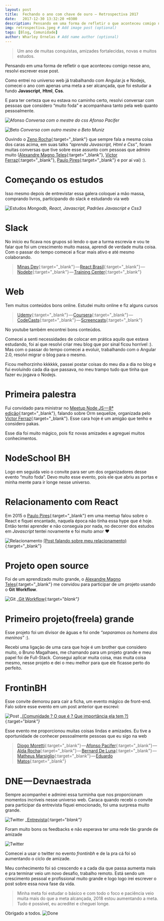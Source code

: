 ```yaml
---
layout: post
title:  Fechando o ano com chave de ouro — Retrospectiva 2017
date:   2017-12-30 13:32:20 +0300
description: Pensando em uma forma de refletir o que aconteceu comigo nesse ano, resolvi escrever esse post.. # Add post description (optional)
img: retrospectiva.jpeg # Add image post (optional)
tags: [Blog, Comunidade]
author: Wharley Ornelas # Add name author (optional)
---
```


>  Um ano de muitas conquistas, amizades fortalecidas, novas e muitos estudos.

Pensando em uma forma de refletir o que aconteceu comigo nesse ano, resolvi escrever esse post.

Como entrei no universo web já trabalhando com Angular.js e Nodejs, comecei o ano com apenas uma meta a ser alcançada, que foi estudar a fundo **Javascript**, **Html**, **Css**.

E para ter certeza que eu estava no caminho certo, resolvi conversar com pessoas que considero “muito foda” e acompanhava tanto pela web quanto pessoalmente.

![Afonso]({{site.baseurl}}/assets/img/post-7-afonso.png)
_Conversa com o mestre do css Afonso Pacifer_

![Beto]({{site.baseurl}}/assets/img/post-7-beto.png)
_Conversa com outro mestre o Beto Muniz_

Ouvindo o [Zeno Rocha][zeno]{:target="_blank"} que sempre fala a mesma coisa dos caras acima, em suas talks _“aprenda Javascript, Html e Css”_, foram muitas conversas que tive sobre esse assunto com pessoas que admiro muito ([Alexandre Magno Teles][ale]{:target="_blank"}, [Victor Ferraz][victor]{:target="_blank"}, [Paulo Pires][paulopires]{:target="_blank"} e por aí vai) :).

# Começando os estudos

Isso mesmo depois de entrevistar essa galera coloquei a mão massa, comprando livros, participando do slack e estudando via web

![Estudos]({{site.baseurl}}/assets/img/post-7-estudos.jpeg)
_Mongodb, React, Javascript, Padrões Javascript e Css3_

# Slack

No início eu ficava nos grupos só lendo o que a turma escrevia e vou te falar que foi um crescimento muito massa, aprendi de verdade muita coisa. Com o passar do tempo comecei a ficar mais ativo e até mesmo colaborando.

> [Minas Dev][minasdev]{:target="_blank"} — [React Brasil][react]{:target="_blank"} — [Nodebr][node]{:target="_blank"} — [Training Center][train]{:target="_blank"}

# Web

Tem muitos conteúdos bons online. Estudei muito online e fiz alguns cursos

> [Udemy][udemy]{:target="_blank"} — [Coursera][coursera]{:target="_blank"} — [CodeCasts][codecast]{:target="_blank"} — [Screencasts][screencast]{:target="_blank"}

No youtube também encontrei bons conteúdos.

Comecei a senti necessidades de colocar em prática aquilo que estava estudando, foi aí que resolvi criar meu blog que por sinal ficou horrível :). Mas com o passar do tempo comecei a evoluir, trabalhando com o Angular 2.0, resolvi migrar o blog para o mesmo.

Ficou melhorzinho kkkkkk, passei postar coisas do meu dia a dia no blog e fui evoluíndo cada dia que passava, no meu trampo tudo que tinha que fazer eu jogava o Nodejs.

# Primeira palestra

Fui convidado para ministrar no [Meetup Node JS — 8ª edição][meetup]{:target="_blank"}, falando sobre Orm sequelize, organizada pelo [Victor Ferraz][victor]{:target="_blank"}. Esse cara hoje é um amigão que tenho e considero pakas.

Esse dia foi muito mágico, pois fiz novas amizades e agreguei muitos conhecimentos.

# NodeSchool BH

Logo em seguida veio o convite para ser um dos organizadores desse evento “muito foda”. Devo muito esse evento, pois ele que abriu as portas e minha mente para ir longe nesse universo.

# Relacionamento com React

Em 2015 o [Paulo Pires][paulopires]{:target="_blank"} em uma meetup falou sobre o React e fiquei encantado, naquela época não tinha essa hype que é hoje. Então tentei aprender e não conseguia por nada, no decorrer dos estudos em _Javascript_ tentei novamente e foi muito amor ❤️

![Relacionamento]({{site.baseurl}}/assets/img/post-7-relacionamento.png)
[(Post falando sobre meu relacionamento)]({{site.baseurl}}/conhecendo-react-relacionamento/){:target="_blank"}

# Projeto open source

Foi de um aprendizado muito grande, o [Alexandre Magno Teles][ale]{:target="_blank"} me convidou para participar de um projeto usando o **Git Workflow**.

![Git]({{site.baseurl}}/assets/img/post-7-git.png)
_[Git Workflow][git]{:target="_blank"}_

# Primeiro projeto(freela) grande

Esse projeto foi um divisor de águas e foi onde _“separamos os homens dos meninos”_ :).

Recebi uma ligação de uma cara que hoje é um brother que considero muito, o Bruno Magalhaes, me chamando para um projeto grande e meu papel foi de Full-Stack. Consegui aplicar muita coisa, mas muita coisa mesmo, nesse projeto e dei o meu melhor para que ele ficasse perto do perfeito.

# FrontinBH

Esse convite demorou para cair a ficha, um evento mágico de front-end. Falo sobre esse evento em um post anterior que escrevi: 

![Post]({{site.baseurl}}/assets/img/post-7-comunidade.png)
_[(Comunidade ? O que é ? Que importância ela tem ?)]({{site.baseurl}}/comunidade-o-que-é-que-importância-ela-tem/){:target="_blank"}_

Esse evento me proporcionou muitas coisas lindas e amizades. Eu tive a oportunidade de conhecer pessoalmente pessoas que eu sigo na web

> [Diogo Moretti][diogo]{:target="_blank"} — [Afonso Pacifer][afonso]{:target="_blank"} — [Alda Rocha][alda]{:target="_blank"} — [Bernard De Luna][bernard]{:target="_blank"} — [Matheus Marsiglio][matheus]{:target="_blank"} — [Eduardo Matos][eduardo]{:target="_blank"}

# DNE — Devnaestrada

Sempre acompanhei e admirei essa turminha que nos proporcionam momentos incríveis nesse universo web. Caraca quando recebi o convite para participar da entrevista fiquei emocionado, foi uma surpresa muito grande.

![Twitter]({{site.baseurl}}/assets/img/post-7-dne.png)
_[Entrevista](https://devnaestrada.com.br/2017/10/20/wharley-ornelas.html){:target="_blank"}_

Foram muito bons os feedbacks e não esperava ter uma rede tão grande de amizade

![Twitter]({{site.baseurl}}/assets/img/post-7-twitter.png)

Comecei a usar o twitter no evento _frontinbh_ e de la pra cá foi só aumentando o ciclo de amizade.

Meu conhecimento foi só crescendo e a cada dia que passa aumenta mais e pra terminar veio um novo desafio, trabalho remoto. Está sendo um crescimento pessoal e profissional muito grande e logo logo irei escrever o post sobre essa nova fase da vida.

> Minha meta foi estudar o básico e com todo o foco e paciência veio muita mais do que a meta alcançada, 2018 estou aumentando a meta. Tudo é possível, eu acreditei e cheguei longe.

Obrigado a todos.
![Done]({{site.baseurl}}/assets/img/post-7-done.gif)

[zeno]: https://medium.com/@zenorocha
[ale]: https://medium.com/@alexanmtz
[victor]: https://medium.com/@victorferraz
[paulopires]: https://medium.com/@paulopires
[minasdev]: https://minasdev.slack.com/
[react]: https://react-brasil.slack.com/
[node]: https://nodebr.slack.com/
[train]: https://ctgroups.slack.com/
[udemy]: https://www.udemy.com/
[coursera]: https://www.coursera.org/
[codecast]: https://codecasts.com.br/lesson
[screencast]: http://www.vedovelli.com.br/screencasts/
[meetup]: https://www.meetup.com/pt-BR/NodeBR-Minas-Gerais/events/239121660/
[git]: http://blog.alexandremagno.net/2017/04/usando-o-git-workflow-para-trabalhar-com-times-remotos/
[diogo]: https://twitter.com/diogomoretti_
[afonso]: https://twitter.com/afonsopacifer
[alda]: https://twitter.com/mjcoffeeholick
[bernard]: https://twitter.com/bernarddeluna
[matheus]: https://twitter.com/mtmr0x
[eduardo]: https://twitter.com/eduardojmatos